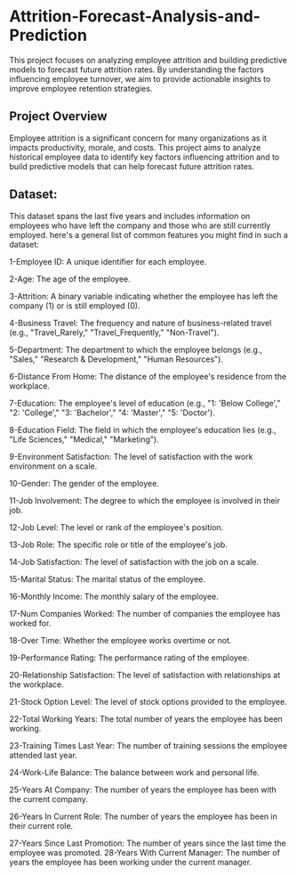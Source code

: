 # Attrition-Forecast-Analysis-and-Prediction
This project focuses on analyzing employee attrition and building predictive models to forecast future attrition rates. By understanding the factors influencing employee turnover, we aim to provide actionable insights to improve employee retention strategies.
## Project Overview
Employee attrition is a significant concern for many organizations as it impacts productivity, morale, and costs. This project aims to analyze historical employee data to identify key factors influencing attrition and to build predictive models that can help forecast future attrition rates.
## Dataset:
This dataset spans the last five years and includes information on employees who have left the company and those who are still currently employed.
here's a general list of common features you might find in such a dataset:

1-Employee ID: A unique identifier for each employee.

2-Age: The age of the employee.

3-Attrition: A binary variable indicating whether the employee has left the company (1) or is still employed (0).

4-Business Travel: The frequency and nature of business-related travel (e.g., "Travel_Rarely," "Travel_Frequently," "Non-Travel").

5-Department: The department to which the employee belongs (e.g., "Sales," "Research & Development," "Human Resources").

6-Distance From Home: The distance of the employee's residence from the workplace.

7-Education: The employee's level of education (e.g., "1: 'Below College'," "2: 'College'," "3: 'Bachelor'," "4: 'Master'," "5: 'Doctor').

8-Education Field: The field in which the employee's education lies (e.g., "Life Sciences," "Medical," "Marketing").

9-Environment Satisfaction: The level of satisfaction with the work environment on a scale.

10-Gender: The gender of the employee.

11-Job Involvement: The degree to which the employee is involved in their job.

12-Job Level: The level or rank of the employee's position.

13-Job Role: The specific role or title of the employee's job.

14-Job Satisfaction: The level of satisfaction with the job on a scale.

15-Marital Status: The marital status of the employee.

16-Monthly Income: The monthly salary of the employee.

17-Num Companies Worked: The number of companies the employee has worked for.

18-Over Time: Whether the employee works overtime or not.

19-Performance Rating: The performance rating of the employee.

20-Relationship Satisfaction: The level of satisfaction with relationships at the workplace.

21-Stock Option Level: The level of stock options provided to the employee.

22-Total Working Years: The total number of years the employee has been working.

23-Training Times Last Year: The number of training sessions the employee attended last year.

24-Work-Life Balance: The balance between work and personal life.

25-Years At Company: The number of years the employee has been with the current company.

26-Years In Current Role: The number of years the employee has been in their current role.

27-Years Since Last Promotion: The number of years since the last time the employee was promoted.
28-Years With Current Manager: The number of years the employee has been working under the current manager.
